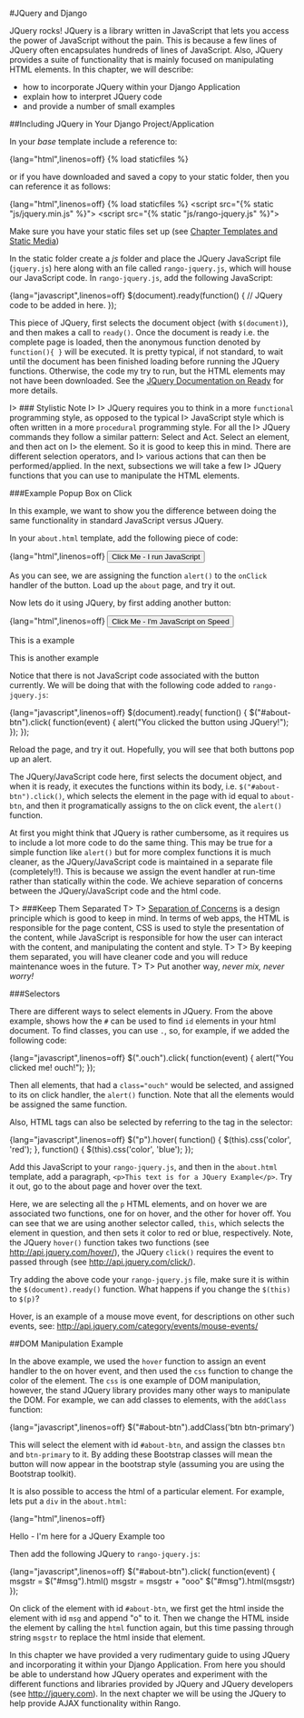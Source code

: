 #JQuery and Django

JQuery rocks! JQuery is a library written in JavaScript that lets you access the power of JavaScript without the pain. This is because a few lines of JQuery often encapsulates
hundreds of lines of JavaScript. Also, JQuery provides a suite of
functionality that is mainly focused on manipulating HTML elements. In
this chapter, we will describe:

- how to incorporate JQuery within your Django Application
- explain how to interpret JQuery code
- and provide a number of small examples 

##Including JQuery in Your Django Project/Application

In your *base* template include a reference to:

{lang="html",linenos=off}
	{% load staticfiles %}
	<script src="https://ajax.googleapis.com/ajax/libs/jquery/3.0.0/jquery.min.js">
	<script src="{% static "js/rango-jquery.js" %}"></script>
	
or if you have downloaded and saved a copy to your static folder, then you can reference it as follows:

{lang="html",linenos=off}
	{% load staticfiles %}
	<script src="{% static "js/jquery.min.js" %}"></script>
	<script src="{% static "js/rango-jquery.js" %}"></script>
	
Make sure you have your static files set up (see [Chapter Templates and Static Media](#chapter-templates-static))

In the static folder create a *js* folder and place the JQuery
JavaScript file (`jquery.js`) here along with an file called
`rango-jquery.js`, which will house our JavaScript code. In
`rango-jquery.js`, add the following JavaScript:

{lang="javascript",linenos=off}
	$(document).ready(function() {
	    // JQuery code to be added in here.
	});


This piece of JQuery, first selects the document object (with
`$(document)`), and then makes a call to `ready()`. Once the document is
ready i.e. the complete page is loaded, then the anonymous function
denoted by `function(){ }` will be executed. It is pretty typical, if
not standard, to wait until the document has been finished loading
before running the JQuery functions. Otherwise, the code my try to run,
but the HTML elements may not have been downloaded. See the [JQuery Documentation on Ready](http://api.jquery.com/ready/) for more details.

I> ### Stylistic Note
I>
I> JQuery requires you to think in a more `functional` programming style, as opposed to the typical 
I> JavaScript style which is often written in a more `procedural` programming style. For all the 
I> JQuery commands they follow a similar pattern: Select and Act. Select an element, and then act on 
I> the element. So it is good to keep this in mind. There are different selection operators, and 
I> various actions that can then be performed/applied. In the next, subsections we will take a few 
I> JQuery functions that you can use to manipulate the HTML elements.


###Example Popup Box on Click

In this example, we want to show you the difference between doing the
same functionality in standard JavaScript versus JQuery.

In your `about.html` template, add the following piece of code:

{lang="html",linenos=off}
	<button  class="btn btn-primary" 
	    onClick="alert('You clicked the button using JavaScript.');"> 
	    Click Me - I run JavaScript 
	</button>

As you can see, we are assigning the function `alert()` to the `onClick`
handler of the button. Load up the `about` page, and try it out.

Now lets do it using JQuery, by first adding another button:

{lang="html",linenos=off}
	<button  class="btn btn-primary" id="about-btn"> 
	    Click Me - I'm JavaScript on Speed</button>
	<p>This is a example</p>
	<p>This is another example</p>


Notice that there is not JavaScript code associated with the button
currently. We will be doing that with the following code added to
`rango-jquery.js`:

{lang="javascript",linenos=off}
	$(document).ready( function() {
	    $("#about-btn").click( function(event) {
	        alert("You clicked the button using JQuery!");
	    });
	});

Reload the page, and try it out. Hopefully, you will see that both
buttons pop up an alert.

The JQuery/JavaScript code here, first selects the document object, and
when it is ready, it executes the functions within its body, i.e.
`$("#about-btn").click()`, which selects the element in the page with id
equal to `about-btn`, and then it programatically assigns to the on
click event, the `alert()` function.

At first you might think that JQuery is rather cumbersome, as it
requires us to include a lot more code to do the same thing. This may be
true for a simple function like `alert()` but for more complex functions
it is much cleaner, as the JQuery/JavaScript code is maintained in a
separate file (completely!!). This is because we assign the event
handler at run-time rather than statically within the code. We achieve
separation of concerns between the JQuery/JavaScript code and the html
code.

T> ###Keep Them Separated
T>
T> [Separation of Concerns](https://en.wikipedia.org/wiki/Separation_of_concerns) is a design principle which is good to keep in mind. In terms of web apps, the HTML is responsible for the page content, CSS is used to style the presentation of the content, while JavaScript is responsible for how the user can interact with the content, and manipulating the content and style.
T>
T> By keeping them separated, you will have cleaner code and you will reduce maintenance woes in the future.
T>
T> Put another way, *never mix, never worry!*

###Selectors

There are different ways to select elements in JQuery. From the above
example, shows how the `#` can be used to find `id` elements in your
html document. To find classes, you can use `.`, so, for example, if we
added the following code:

{lang="javascript",linenos=off}
	$(".ouch").click( function(event) {
	    alert("You clicked me! ouch!");
	});


Then all elements, that had a `class="ouch"` would be selected, and
assigned to its on click handler, the `alert()` function. Note that all
the elements would be assigned the same function.

Also, HTML tags can also be selected by referring to the tag in the
selector:

{lang="javascript",linenos=off}
	$("p").hover( function() {
	    $(this).css('color', 'red');
	}, 
	function() {
	    $(this).css('color', 'blue');
	});


Add this JavaScript to your `rango-jquery.js`, and then in the `about.html` template, add a paragraph, `<p>This text is for a JQuery Example</p>`. Try it out, go to the about page and hover over the text.

Here, we are selecting all the `p` HTML elements, and on hover we are
associated two functions, one for on hover, and the other for hover off.
You can see that we are using another selector called, `this`, which
selects the element in question, and then sets it color to red or blue,
respectively. Note, the JQuery `hover()` function takes two functions
(see <http://api.jquery.com/hover/>), the JQuery `click()` requires the
event to passed through (see <http://api.jquery.com/click/>).

Try adding the above code your `rango-jquery.js` file, make sure it is
within the `$(document).ready()` function. What happens if you change
the `$(this)` to `$(p)`?

Hover, is an example of a mouse move event, for descriptions on other
such events, see: <http://api.jquery.com/category/events/mouse-events/>

##DOM Manipulation Example

In the above example, we used the `hover` function to assign an event
handler to the on hover event, and then used the `css` function to
change the color of the element. The `css` is one example of DOM
manipulation, however, the stand JQuery library provides many other ways
to manipulate the DOM. For example, we can add classes to elements, with
the `addClass` function:

{lang="javascript",linenos=off}
	$("#about-btn").addClass('btn btn-primary')


This will select the element with id `#about-btn`, and assign the
classes `btn` and `btn-primary` to it. By adding these Bootstrap classes
will mean the button will now appear in the bootstrap style (assuming
you are using the Bootstrap toolkit).

It is also possible to access the html of a particular element. For
example, lets put a `div` in the `about.html`:

{lang="html",linenos=off}
	<div id="msg">Hello  - I'm here for a JQuery Example too</div>


Then add the following JQuery to `rango-jquery.js`:

{lang="javascript",linenos=off}
	$("#about-btn").click( function(event) {
	    msgstr = $("#msg").html()
	    msgstr = msgstr + "ooo"
	    $("#msg").html(msgstr)
	});


On click of the element with id `#about-btn`, we first get the html
inside the element with id `msg` and append "o" to it. Then we change
the HTML inside the element by calling the `html` function again, but
this time passing through string `msgstr` to replace the html inside
that element.

In this chapter we have provided a very rudimentary guide to using JQuery
and incorporating it within your Django Application. From here you
should be able to understand how JQuery operates and experiment with the
different functions and libraries provided by JQuery and JQuery
developers (see <http://jquery.com>). In the next chapter we will be
using the JQuery to help provide AJAX functionality within Rango.

